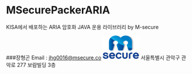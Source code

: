 # MSecurePackerARIA
KISA에서 배포하는 ARIA 암호화 JAVA 운용 라이브러리 by M-secure


###장형곤
Email : jhg0016@msecure.co
![MSecure](/MSecure.png) 서울특별시 관악구 관악로 277 보람빌딩 3층